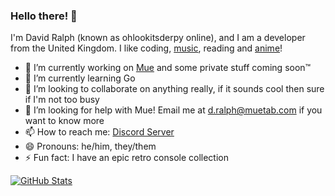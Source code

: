 ### Hello there! 👋
I'm David Ralph (known as ohlookitsderpy online), and I am a developer from the United Kingdom. I like coding, [music](https://last.fm/user/ohlookitsderpy), reading and [anime](https://myanimelist.net/animelist/ohlookitsderpy)!

- 🔭 I’m currently working on [Mue](https://github.com/mue) and some private stuff coming soon™️
- 🌱 I’m currently learning Go
- 👯 I’m looking to collaborate on anything really, if it sounds cool then sure if I'm not too busy
- 🤔 I’m looking for help with Mue! Email me at d.ralph@muetab.com if you want to know more
- 📫 How to reach me: [Discord Server](https://discord.gg/HJmmmTB)
- 😄 Pronouns: he/him, they/them
- ⚡ Fun fact: I have an epic retro console collection

[![GitHub Stats](https://github-readme-stats.vercel.app/api?username=ohlookitsderpy)](https://github.com/anuraghazra/github-readme-stats)
